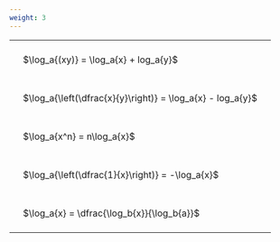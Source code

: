```yaml
---
weight: 3
---
```


<style type="text/css">
#T_5e7d6 th.col_heading {
  text-align: left;
  font-size: 1em;
}
#T_5e7d6 td {
  text-align: left;
  font-size: 1em;
  padding: 1.5em;
}
</style>
<table id="T_5e7d6">
  <thead>
  </thead>
  <tbody>
    <tr>
      <td id="T_5e7d6_row0_col0" class="data row0 col0" >$\log_a{(xy)} = \log_a{x} + log_a{y}$</td>
    </tr>
    <tr>
      <td id="T_5e7d6_row1_col0" class="data row1 col0" >$\log_a{\left(\dfrac{x}{y}\right)} = \log_a{x} - log_a{y}$</td>
    </tr>
    <tr>
      <td id="T_5e7d6_row2_col0" class="data row2 col0" >$\log_a{x^n} = n\log_a{x}$</td>
    </tr>
    <tr>
      <td id="T_5e7d6_row3_col0" class="data row3 col0" >$\log_a{\left(\dfrac{1}{x}\right)} = -\log_a{x}$</td>
    </tr>
    <tr>
      <td id="T_5e7d6_row4_col0" class="data row4 col0" >$\log_a{x} = \dfrac{\log_b{x}}{\log_b{a}}$</td>
    </tr>
  </tbody>
</table>
